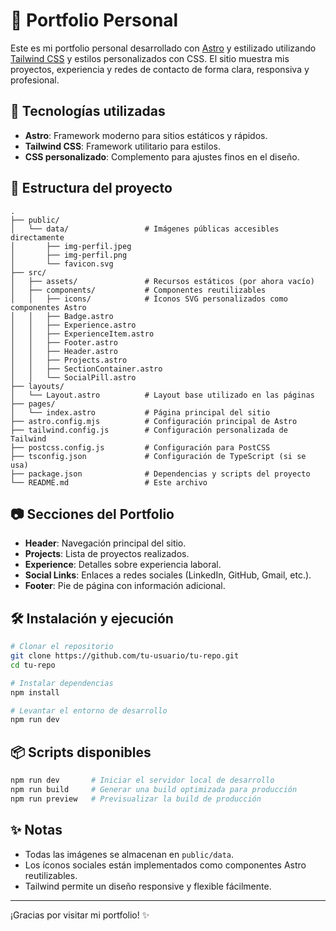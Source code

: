 # 🌟 Portfolio Personal

Este es mi portfolio personal desarrollado con [Astro](https://astro.build/) y estilizado utilizando [Tailwind CSS](https://tailwindcss.com/) y estilos personalizados con CSS. El sitio muestra mis proyectos, experiencia y redes de contacto de forma clara, responsiva y profesional.

## 🚀 Tecnologías utilizadas

- **Astro**: Framework moderno para sitios estáticos y rápidos.
- **Tailwind CSS**: Framework utilitario para estilos.
- **CSS personalizado**: Complemento para ajustes finos en el diseño.

## 📁 Estructura del proyecto

```
.
├── public/
│   └── data/                 # Imágenes públicas accesibles directamente
│       ├── img-perfil.jpeg
│       ├── img-perfil.png
│       └── favicon.svg
├── src/
│   ├── assets/               # Recursos estáticos (por ahora vacío)
│   ├── components/           # Componentes reutilizables
│   │   ├── icons/            # Íconos SVG personalizados como componentes Astro
│   │   ├── Badge.astro
│   │   ├── Experience.astro
│   │   ├── ExperienceItem.astro
│   │   ├── Footer.astro
│   │   ├── Header.astro
│   │   ├── Projects.astro
│   │   ├── SectionContainer.astro
│   │   └── SocialPill.astro
├── layouts/
│   └── Layout.astro          # Layout base utilizado en las páginas
├── pages/
│   └── index.astro           # Página principal del sitio
├── astro.config.mjs          # Configuración principal de Astro
├── tailwind.config.js        # Configuración personalizada de Tailwind
├── postcss.config.js         # Configuración para PostCSS
├── tsconfig.json             # Configuración de TypeScript (si se usa)
├── package.json              # Dependencias y scripts del proyecto
└── README.md                 # Este archivo
```

## 📷 Secciones del Portfolio

- **Header**: Navegación principal del sitio.
- **Projects**: Lista de proyectos realizados.
- **Experience**: Detalles sobre experiencia laboral.
- **Social Links**: Enlaces a redes sociales (LinkedIn, GitHub, Gmail, etc.).
- **Footer**: Pie de página con información adicional.

## 🛠 Instalación y ejecución

```bash
# Clonar el repositorio
git clone https://github.com/tu-usuario/tu-repo.git
cd tu-repo

# Instalar dependencias
npm install

# Levantar el entorno de desarrollo
npm run dev
```

## 📦 Scripts disponibles

```bash
npm run dev       # Iniciar el servidor local de desarrollo
npm run build     # Generar una build optimizada para producción
npm run preview   # Previsualizar la build de producción
```

## ✨ Notas

- Todas las imágenes se almacenan en `public/data`.
- Los íconos sociales están implementados como componentes Astro reutilizables.
- Tailwind permite un diseño responsive y flexible fácilmente.

---

¡Gracias por visitar mi portfolio! ✨
